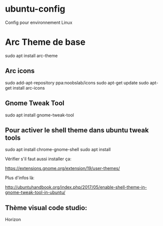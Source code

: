 # ubuntu-config
Config pour environnement Linux

# Arc Theme de base

sudo apt install arc-theme

## Arc icons

sudo add-apt-repository ppa:noobslab/icons
sudo apt-get update
sudo apt-get install arc-icons

## Gnome Tweak Tool

sudo apt install gnome-tweak-tool

## Pour activer le shell theme dans ubuntu tweak tools

sudo apt install chrome-gnome-shell
sudo apt install 

Vérifier s'il faut aussi installer ça: 

https://extensions.gnome.org/extension/19/user-themes/

Plus d'infos là: 

http://ubuntuhandbook.org/index.php/2017/05/enable-shell-theme-in-gnome-tweak-tool-in-ubuntu/

## Thème visual code studio: 

Horizon
